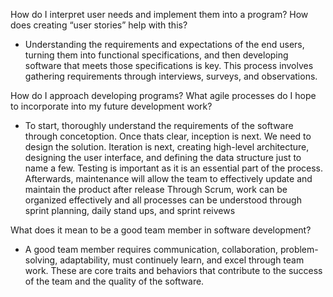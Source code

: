 How do I interpret user needs and implement them into a program? How does creating “user stories” help with this?
- Understanding the requirements and expectations of the end users, turning them into functional specifications, and then developing software that meets those specifications is key. This process involves gathering requirements through interviews, surveys, and observations.
  
How do I approach developing programs? What agile processes do I hope to incorporate into my future development work?
- To start, thoroughly understand the requirements of the software through concetoption. Once thats clear, inception is next. We need to design the solution. Iteration is next, creating high-level architecture, designing the user interface, and defining the data structure just to name a few.
  Testing is important as it is an essential part of the process. Afterwards, maintenance will allow the team to effectively update and maintain the product after release Through Scrum, work can be organized effectively and all processes can be understood through sprint planning, daily stand ups, and sprint reivews
  
What does it mean to be a good team member in software development?
- A good team member requires communication, collaboration, problem-solving, adaptability, must continuely learn, and excel through team work. These are core traits and behaviors that contribute to the success of the team and the quality of the software.
